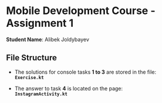 # Mobile Development Course - Assignment 1

**Student Name**: Alibek Joldybayev

## File Structure

- The solutions for console tasks **1 to 3** are stored in the file:  
  **`Exercise.kt`**

- The answer to task **4** is located on the page:  
  **`InstagramActivity.kt`**